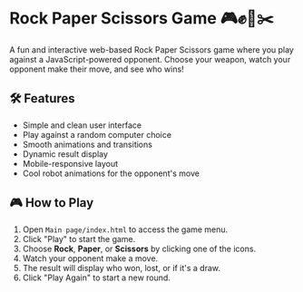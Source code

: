 # Rock Paper Scissors Game 🎮✊📄✂️

A fun and interactive web-based Rock Paper Scissors game where you play against a JavaScript-powered opponent. Choose your weapon, watch your opponent make their move, and see who wins!

## 🛠️ Features

- Simple and clean user interface
- Play against a random computer choice
- Smooth animations and transitions
- Dynamic result display
- Mobile-responsive layout
- Cool robot animations for the opponent's move

## 🎮 How to Play

1. Open `Main page/index.html` to access the game menu.
2. Click "Play" to start the game.
3. Choose **Rock**, **Paper**, or **Scissors** by clicking one of the icons.
4. Watch your opponent make a move.
5. The result will display who won, lost, or if it's a draw.
6. Click "Play Again" to start a new round.
